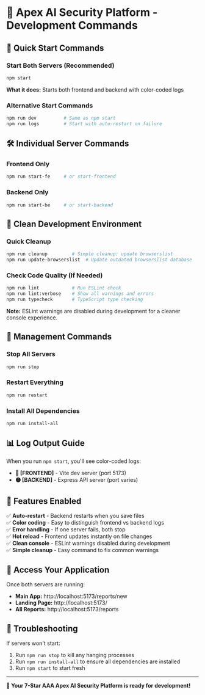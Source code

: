 # 🚀 Apex AI Security Platform - Development Commands

## 🎯 Quick Start Commands

### Start Both Servers (Recommended)
```bash
npm start
```
**What it does:** Starts both frontend and backend with color-coded logs

### Alternative Start Commands
```bash
npm run dev          # Same as npm start  
npm run logs         # Start with auto-restart on failure
```

## 🛠️ Individual Server Commands

### Frontend Only
```bash
npm run start-fe     # or start-frontend
```

### Backend Only  
```bash
npm run start-be     # or start-backend
```

## 🧹 Clean Development Environment

### Quick Cleanup
```bash
npm run cleanup         # Simple cleanup: update browserslist
npm run update-browserslist  # Update outdated browserslist database
```

### Check Code Quality (If Needed)
```bash
npm run lint            # Run ESLint check
npm run lint:verbose    # Show all warnings and errors
npm run typecheck       # TypeScript type checking
```

**Note:** ESLint warnings are disabled during development for a cleaner console experience.

## 🔧 Management Commands

### Stop All Servers
```bash
npm run stop
```

### Restart Everything
```bash
npm run restart
```

### Install All Dependencies
```bash
npm run install-all
```

## 📊 Log Output Guide

When you run `npm start`, you'll see color-coded logs:

- **🔵 [FRONTEND]** - Vite dev server (port 5173)
- **🟡 [BACKEND]**  - Express API server (port varies)

## 🌟 Features Enabled

✅ **Auto-restart** - Backend restarts when you save files  
✅ **Color coding** - Easy to distinguish frontend vs backend logs  
✅ **Error handling** - If one server fails, both stop  
✅ **Hot reload** - Frontend updates instantly on file changes  
✅ **Clean console** - ESLint warnings disabled during development  
✅ **Simple cleanup** - Easy command to fix common warnings  

## 🎯 Access Your Application

Once both servers are running:

- **Main App:** http://localhost:5173/reports/new
- **Landing Page:** http://localhost:5173/
- **All Reports:** http://localhost:5173/reports

## 🐛 Troubleshooting

If servers won't start:
1. Run `npm run stop` to kill any hanging processes
2. Run `npm run install-all` to ensure all dependencies are installed  
3. Run `npm start` to start fresh

---
**🌟 Your 7-Star AAA Apex AI Security Platform is ready for development!**
